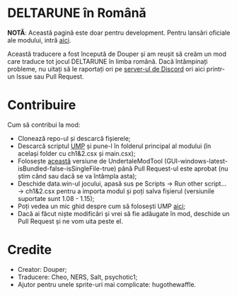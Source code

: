 # DELTARUNE în Română
<b>NOTĂ</b>: Această pagină este doar pentru development. Pentru lansări oficiale ale modului, intră [aici](https://douper.itch.io/deltromana).

Această traducere a fost începută de Douper și am reușit să creăm un mod care traduce tot jocul DELTARUNE în limba română.
Dacă întâmpinați probleme, nu uitați să le raportați ori pe [server-ul de Discord](https://discord.gg/d74nGytPJH) ori aici printr-un Issue sau Pull Request.

# Contribuire
Cum să contribui la mod:
- Clonează repo-ul și descarcă fișierele;
- Descarcă scriptul [UMP](https://github.com/nhaar/ump/releases) și pune-l în folderul principal al modului (în același folder cu ch1&2.csx și main.csx);
- Folosește [această](https://github.com/underminersteam/undertalemodtool/pull/1504#issuecomment-1851898158) versiune de UndertaleModTool (GUI-windows-latest-isBundled-false-isSingleFile-true) până Pull Request-ul este aprobat (nu știm când sau dacă se va întâmpla asta);
- Deschide data.win-ul jocului, apasă sus pe Scripts -> Run other script... -> ch1&2.csx pentru a importa modul și poți salva fișierul (versiunile suportate sunt 1.08 - 1.15);
- Poți vedea un mic ghid despre cum să folosești UMP [aici](https://github.com/nhaar/ump/blob/main/guide/guide.md);
- Dacă ai făcut niște modificări și vrei să fie adăugate în mod, deschide un Pull Request și ne vom uita peste el.

# Credite
- Creator: Douper;
- Traducere: Cheo, NERS, Salt, psychotic1;
- Ajutor pentru unele sprite-uri mai complicate: hugothewaffle.

